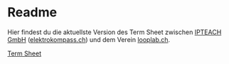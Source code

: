 # Readme
Hier findest du die aktuellste Version des Term Sheet zwischen [IPTEACH GmbH](IPTEACH.ch) ([elektrokompass.ch](elektrokompass.ch)) und dem Verein [looplab.ch](looplab.ch).

[Term Sheet](https://github.com/looplab_ch/ts_ipteach/termsheet.md)
